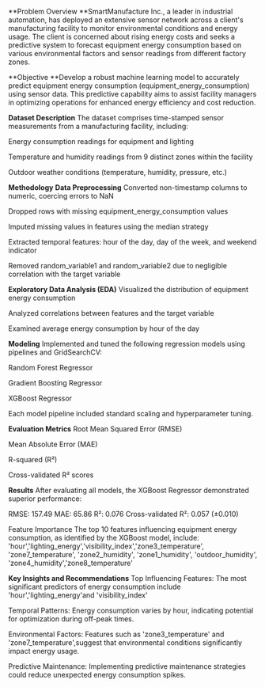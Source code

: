 **Problem Overview
**SmartManufacture Inc., a leader in industrial automation, has deployed an extensive sensor network across a client's manufacturing facility to monitor environmental conditions and energy usage. The client is concerned about rising energy costs and seeks a predictive system to forecast equipment energy consumption based on various environmental factors and sensor readings from different factory zones.

**Objective
**Develop a robust machine learning model to accurately predict equipment energy consumption (equipment_energy_consumption) using sensor data. This predictive capability aims to assist facility managers in optimizing operations for enhanced energy efficiency and cost reduction.

**Dataset Description**
The dataset comprises time-stamped sensor measurements from a manufacturing facility, including:

Energy consumption readings for equipment and lighting

Temperature and humidity readings from 9 distinct zones within the facility

Outdoor weather conditions (temperature, humidity, pressure, etc.)

**Methodology**
**Data Preprocessing**
Converted non-timestamp columns to numeric, coercing errors to NaN

Dropped rows with missing equipment_energy_consumption values

Imputed missing values in features using the median strategy

Extracted temporal features: hour of the day, day of the week, and weekend indicator

Removed random_variable1 and random_variable2 due to negligible correlation with the target variable

**Exploratory Data Analysis (EDA)**
Visualized the distribution of equipment energy consumption

Analyzed correlations between features and the target variable

Examined average energy consumption by hour of the day

**Modeling**
Implemented and tuned the following regression models using pipelines and GridSearchCV:

Random Forest Regressor

Gradient Boosting Regressor

XGBoost Regressor

Each model pipeline included standard scaling and hyperparameter tuning.

**Evaluation Metrics**
Root Mean Squared Error (RMSE)

Mean Absolute Error (MAE)

R-squared (R²)

Cross-validated R² scores

**Results**
After evaluating all models, the XGBoost Regressor demonstrated superior performance:

RMSE: 157.49
MAE: 65.86
R²: 0.076
Cross-validated R²: 0.057 (±0.010)

Feature Importance
The top 10 features influencing equipment energy consumption, as identified by the XGBoost model, include:
'hour','lighting_energy','visibility_index','zone3_temperature', 'zone7_temperature', 'zone2_humidity', 'zone1_humidity', 'outdoor_humidity', 'zone4_humidity','zone8_temperature'
 

**Key Insights and Recommendations**
Top Influencing Features: The most significant predictors of energy consumption include 'hour','lighting_energy'and 'visibility_index'

Temporal Patterns: Energy consumption varies by hour, indicating potential for optimization during off-peak times.

Environmental Factors: Features such as 'zone3_temperature' and 'zone7_temperature',suggest that environmental conditions significantly impact energy usage.

Predictive Maintenance: Implementing predictive maintenance strategies could reduce unexpected energy consumption spikes.
